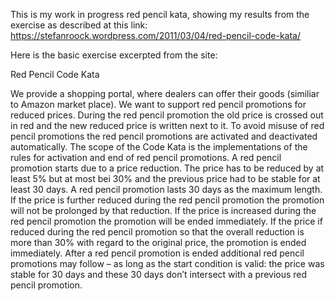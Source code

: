 This is my work in progress red pencil kata, showing my results from the exercise as described at this link:  https://stefanroock.wordpress.com/2011/03/04/red-pencil-code-kata/

Here is the basic exercise excerpted from the site:

Red Pencil Code Kata

We provide a shopping portal, where dealers can offer their goods (similiar to Amazon market place). We want to support red pencil promotions for reduced prices. During the red pencil promotion the old price is crossed out in red and the new reduced price is written next to it.
To avoid misuse of red pencil promotions the red pencil promotions are activated and deactivated automatically.
The scope of the Code Kata is the implementations of the rules for activation and end of red pencil promotions.
A red pencil promotion starts due to a price reduction. The price has to be reduced by at least 5% but at most bei 30% and the previous price had to be stable for at least 30 days.
A red pencil promotion lasts 30 days as the maximum length.
If the price is further reduced during the red pencil promotion the promotion will not be prolonged by that reduction.
If the price is increased during the red pencil promotion the promotion will be ended immediately.
If the price if reduced during the red pencil promotion so that the overall reduction is more than 30% with regard to the original price, the promotion is ended immediately.
After a red pencil promotion is ended additional red pencil promotions may follow – as long as the start condition is valid: the price was stable for 30 days and these 30 days don’t intersect with a previous red pencil promotion.